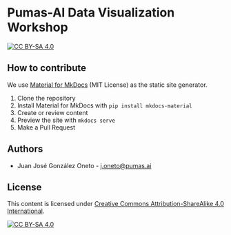 # Pumas-AI Data Visualization Workshop

[![CC BY-SA 4.0](https://img.shields.io/badge/License-CC%20BY--SA%204.0-lightgrey.svg)](http://creativecommons.org/licenses/by-sa/4.0/)

## How to contribute

We use [Material for MkDocs](https://github.com/squidfunk/mkdocs-material)
(MIT License) as the static site generator.

1. Clone the repository
1. Install Material for MkDocs with `pip install mkdocs-material`
1. Create or review content
1. Preview the site with `mkdocs serve`
1. Make a Pull Request

## Authors

- Juan José González Oneto - <j.oneto@pumas.ai>

## License

This content is licensed under [Creative Commons Attribution-ShareAlike 4.0 International](http://creativecommons.org/licenses/by-sa/4.0/).

[![CC BY-SA 4.0](https://licensebuttons.net/l/by-sa/4.0/88x31.png)](http://creativecommons.org/licenses/by-sa/4.0/)
